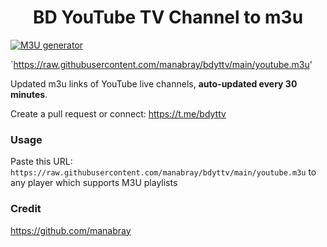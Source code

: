 <h1 align="center">BD YouTube TV Channel to m3u</h1>

[![M3U generator](https://github.com/manabray/bdyttv/actions/workflows/m3u_Generator.yml/badge.svg)](https://github.com/manabray/bdyttv/actions/workflows/m3u_Generator.yml)

`https://raw.githubusercontent.com/manabray/bdyttv/main/youtube.m3u'

Updated m3u links of YouTube live channels, **auto-updated every 30 minutes**.


Create a pull request or connect: https://t.me/bdyttv

### Usage
Paste this URL: `https://raw.githubusercontent.com/manabray/bdyttv/main/youtube.m3u` to any player which supports M3U playlists



### Credit 

https://github.com/manabray

